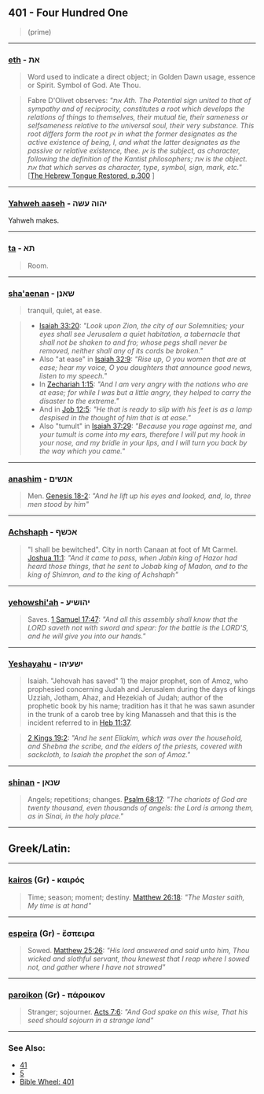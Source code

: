 ## 401 - Four Hundred One
> (prime)

---

### [eth](/keys/ATh) - את
> Word used to indicate a direct object; in Golden Dawn usage, essence or Spirit. Symbol of God. Ate Thou.

> Fabre D'Olivet observes: *"את Ath. The Potential sign united to that of sympathy and of reciprocity, constitutes a root which develops the relations of things to themselves, their mutual tie, their sameness or selfsameness relative to the universal soul, their very substance. This root differs form the root אן in what the former designates as the active existence of being, I, and what the latter designates as the passive or relative existence, thee. אן is the subject, as character, following the definition of the Kantist philosophers; את is the object. את that which serves as character, type, symbol, sign, mark, etc."* [[The Hebrew Tongue Restored, p.300](https://archive.org/stream/hebraictongueres00fabriala#page/n321)
]

---

### [Yahweh aaseh](/IHVH.OShH) - יהוה עשה
Yahweh makes.

---

### [ta](/keys/ThA) - תא
> Room.

---

### [sha'aenan](/keys/ShANN) - שאנן
> tranquil, quiet, at ease.

> - [Isaiah 33:20](http://biblehub.com/isaiah/33-20.htm): *"Look upon Zion, the city of our Solemnities; your eyes shall see Jerusalem a quiet habitation, a tabernacle that shall not be shaken to and fro; whose pegs shall never be removed, neither shall any of its cords be broken."*
> -  Also "at ease" in [Isaiah 32:9](http://biblehub.com/isaiah/.htm): *"Rise up, O you women that are at ease; hear my voice, O you daughters that announce good news, listen to my speech."*
> - In [Zechariah 1:15](http://biblehub.com/zechariah/1-15.htm): *"And I am very angry with the nations who are at ease; for while I was but a little angry, they helped to carry the disaster to the extreme."*
> - And in [Job 12:5](http://biblehub.com/job/12-5.htm): *"He that is ready to slip with his feet is as a lamp despised in the thought of him that is at ease."*
> - Also "tumult" in [Isaiah 37:29](http://biblehub.com/isaiah/37-29.htm): *"Because you rage against me, and your tumult is come into my ears, therefore I will put my hook in your nose, and my bridle in your lips, and I will turn you back by the way which you came."*

---

### [anashim](/keys/ANShIM) - אנשים
> Men. [Genesis 18-2](http://biblehub.com/genesis/18-2.htm): *"And he lift up his eyes and looked, and, lo, three men stood by him"*

---

### [Achshaph](/keys/AKShP) - אכשף
> "I shall be bewitched". City in north Canaan at foot of Mt Carmel. [Joshua 11:1](http://biblehub.com/joshua/11-1.htm): *"And it came to pass, when Jabin king of Hazor had heard those things, that he sent to Jobab king of Madon, and to the king of Shimron, and to the king of Achshaph"*

---

### [yehowshi'ah](/keys/IHVShIO) - יהושיע
> Saves. [1 Samuel 17:47](http://biblehub.com/1_samuel/17-47.htm): *"And all this assembly shall know that the LORD saveth not with sword and spear: for the battle is the LORD'S, and he will give you into our hands."*

---

### [Yeshayahu](/keys/IShOIHV) - ישעיהו
> Isaiah. "Jehovah has saved" 1) the major prophet, son of Amoz, who prophesied concerning Judah and Jerusalem during the days of kings Uzziah, Jotham, Ahaz, and Hezekiah of Judah; author of the prophetic book by his name; tradition has it that he was sawn asunder in the trunk of a carob tree by king Manasseh and that this is the incident referred to in [Heb 11:37](http://biblehub.com/hebrews/11-37.htm).

> [2 Kings 19:2](http://biblehub.com/2_kings/19-2.htm): *"And he sent Eliakim, which was over the household, and Shebna the scribe, and the elders of the priests, covered with sackcloth, to Isaiah the prophet the son of Amoz."*

---

### [shinan](/keys/ShNAN) - שנאן
> Angels; repetitions; changes. [Psalm 68:17](http://biblehub.com/psalms/68-17.htm): *"The chariots of God are twenty thousand, even thousands of angels: the Lord is among them, as in Sinai, in the holy place."*

---

## Greek/Latin:

---

### [kairos](/greek?word=kairos) (Gr) - καιρός
> Time; season; moment; destiny. [Matthew 26:18](http://biblehub.com/matthew/26-18.htm): *"The Master saith, My time is at hand"*

---

### [espeira](/greek?word=espeira) (Gr) - ἔσπειρα
> Sowed. [Matthew 25:26](http://biblehub.com/matthew/25-26.htm): *"His lord answered and said unto him, Thou wicked and slothful servant, thou knewest that I reap where I sowed not, and gather where I have not strawed"*

---

### [paroikon](/greek?word=paroikon) (Gr) - πάροικον
> Stranger; sojourner. [Acts 7:6](http://biblehub.com/acts/7-6.htm): *"And God spake on this wise, That his seed should sojourn in a strange land"*

---

### See Also:

- [41](41)
- [5](5)
- [Bible Wheel: 401](https://www.biblewheel.com//GR/GR_Database.php?SearchBy_Gematria=401)
